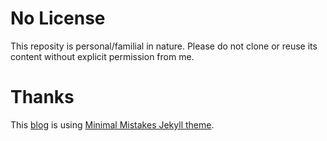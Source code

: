 # No License

This reposity is personal/familial in nature. Please do not clone or reuse its
content without explicit permission from me.

# Thanks

This [blog](https://dankenigsberg.github.io/pupko-papers/) is using
[Minimal Mistakes Jekyll theme](https://github.com/mmistakes/minimal-mistakes).
